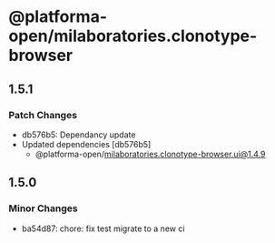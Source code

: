 # @platforma-open/milaboratories.clonotype-browser

## 1.5.1

### Patch Changes

- db576b5: Dependancy update
- Updated dependencies [db576b5]
  - @platforma-open/milaboratories.clonotype-browser.ui@1.4.9

## 1.5.0

### Minor Changes

- ba54d87: chore: fix test migrate to a new ci
